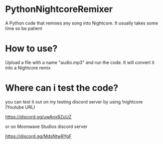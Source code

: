 # PythonNightcoreRemixer
A Python code that remixes any song into Nightcore. It usually takes some time so be patient

# How to use?
Upload a file with a name "audio.mp3" and run the code. It will convert it into a Nightcore remix

# Where can i test the code?
you can test it out on my testing discord server by using !nightcore (Youtube URL)

https://discord.gg/uwAnx8ZuUZ

or on Moonwave Studios discord server

https://discord.gg/MdsNtwRYgF

